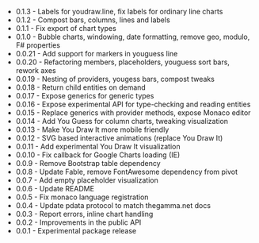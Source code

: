  * 0.1.3 - Labels for youdraw.line, fix labels for ordinary line charts
 * 0.1.2 - Compost bars, columns, lines and labels
 * 0.1.1 - Fix export of chart types
 * 0.1.0 - Bubble charts, windowing, date formatting, remove geo, modulo, F# properties
 * 0.0.21 - Add support for markers in youguess line
 * 0.0.20 - Refactoring members, placeholders, youguess sort bars, rework axes
 * 0.0.19 - Nesting of providers, yougess bars, compost tweaks
 * 0.0.18 - Return child entities on demand
 * 0.0.17 - Expose generics for generic types
 * 0.0.16 - Expose experimental API for type-checking and reading entities
 * 0.0.15 - Replace generics with provider methods, expose Monaco editor
 * 0.0.14 - Add You Guess for column charts, tweaking visualization
 * 0.0.13 - Make You Draw It more mobile friendly
 * 0.0.12 - SVG based interactive animations (replace You Draw It)
 * 0.0.11 - Add experimental You Draw It visualization 
 * 0.0.10 - Fix callback for Google Charts loading (IE)
 * 0.0.9 - Remove Bootstrap table dependency
 * 0.0.8 - Update Fable, remove FontAwesome dependency from pivot
 * 0.0.7 - Add empty placeholder visualization
 * 0.0.6 - Update README
 * 0.0.5 - Fix monaco language registration
 * 0.0.4 - Update pdata protocol to match thegamma.net docs
 * 0.0.3 - Report errors, inline chart handling
 * 0.0.2 - Improvements in the public API
 * 0.0.1 - Experimental package release